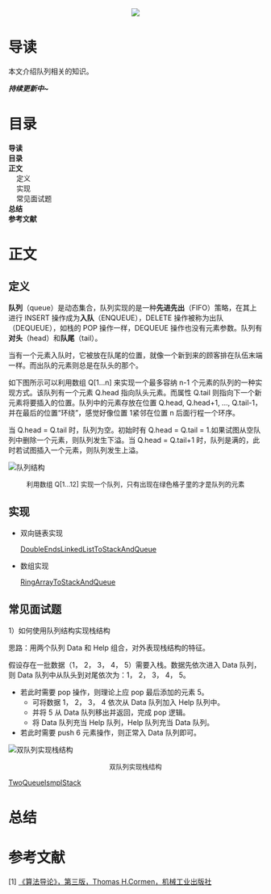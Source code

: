 <div align="center"><img src="https://gitee.com/struggle3014/picBed/raw/master/name_code.png"></div>

# 导读

本文介绍队列相关的知识。

***持续更新中~***



# 目录

<nav>
<a href='#导读' style='text-decoration:none;font-weight:bolder'>导读</a><br/>
<a href='#目录' style='text-decoration:none;font-weight:bolder'>目录</a><br/>
<a href='#正文' style='text-decoration:none;font-weight:bolder'>正文</a><br/>
&nbsp;&nbsp;&nbsp;&nbsp;<a href='#定义' style='text-decoration:none;${border-style}'>定义</a><br/>
&nbsp;&nbsp;&nbsp;&nbsp;<a href='#实现' style='text-decoration:none;${border-style}'>实现</a><br/>
&nbsp;&nbsp;&nbsp;&nbsp;<a href='#常见面试题' style='text-decoration:none;${border-style}'>常见面试题</a><br/>
<a href='#总结' style='text-decoration:none;font-weight:bolder'>总结</a><br/>
<a href='#参考文献' style='text-decoration:none;font-weight:bolder'>参考文献</a><br/>
</nav>

# 正文

## 定义

**队列**（queue）是动态集合，队列实现的是一种**先进先出**（FIFO）策略，在其上进行 INSERT 操作成为**入队**（ENQUEUE），DELETE 操作被称为出队（DEQUEUE），如栈的 POP 操作一样，DEQUEUE 操作也没有元素参数。队列有**对头**（head）和**队尾**（tail）。

当有一个元素入队时，它被放在队尾的位置，就像一个新到来的顾客排在队伍末端一样。而出队的元素则总是在队头的那个。

如下图所示可以利用数组 Q[1...n] 来实现一个最多容纳 n-1 个元素的队列的一种实现方式。该队列有一个元素 Q.head 指向队头元素。而属性 Q.tail 则指向下一个新元素将要插入的位置。队列中的元素存放在位置 Q.head, Q.head+1, ..., Q.tail-1，并在最后的位置“环绕”，感觉好像位置 1紧邻在位置 n 后面行程一个环序。

当 Q.head = Q.tail 时，队列为空。初始时有 Q.head = Q.tail = 1.如果试图从空队列中删除一个元素，则队列发生下溢。当 Q.head = Q.tail+1 时，队列是满的，此时若试图插入一个元素，则队列发生上溢。



![队列结构](https://gitee.com/struggle3014/picBed/raw/master/队列结构.png)

<div align="center"><font size="2">利用数组 Q[1...12] 实现一个队列，只有出现在绿色格子里的才是队列的元素</font></div>



## 实现

* 双向链表实现

  [DoubleEndsLinkedListToStackAndQueue](../../../../projects/alogorithm-basic/src/main/java/com/xiumei/datastructure/linearstructure/Code03_DoubleEndsLinkedListToStackAndQueue.java)

* 数组实现

  [RingArrayToStackAndQueue](../../../../projects/alogorithm-basic/src/main/java/com/xiumei/datastructure/linearstructure/Code04_RingArrayToStackAndQueue.java)



## 常见面试题

1）如何使用队列结构实现栈结构

思路：用两个队列 Data 和 Help 组合，对外表现栈结构的特征。

假设存在一批数据（1， 2， 3， 4， 5）需要入栈。数据先依次进入 Data 队列，则 Data 队列中从队头到对尾依次为：1， 2， 3， 4， 5。

* 若此时需要 pop 操作，则理论上应 pop 最后添加的元素 5。
  * 可将数据 1， 2， 3， 4 依次从 Data 队列加入 Help 队列中。
  * 并将 5 从 Data 队列移出并返回，完成 pop 逻辑。
  * 将 Data 队列充当 Help 队列，Help 队列充当 Data 队列。
* 若此时需要 push 6 元素操作，则正常入 Data 队列即可。

![双队列实现栈结构](https://gitee.com/struggle3014/picBed/raw/master/双队列实现栈结构.png)

<div align="center"><font size="2">双队列实现栈结构</font></div>

[TwoQueueIsmplStack](../../../../projects/alogorithm-basic/src/main/java/com/xiumei/datastructure/linearstructure/Code07_TwoQueueIsmplStack.java)

# 总结



# 参考文献

[1] [《算法导论》，第三版，Thomas H.Cormen，机械工业出版社](https://99baiduyun.com/baidu/算法导论)